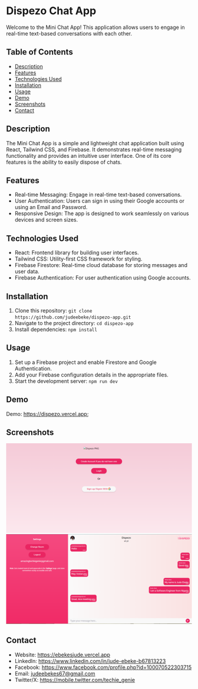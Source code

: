 # Dispezo Chat App

Welcome to the Mini Chat App! This application allows users to engage in real-time text-based conversations with each other.

## Table of Contents

- [Description](#description)
- [Features](#features)
- [Technologies Used](#technologies-used)
- [Installation](#installation)
- [Usage](#usage)
- [Demo](#demo)
- [Screenshots](#screenshots)
- [Contact](#contact)

## Description

The Mini Chat App is a simple and lightweight chat application built using React, Tailwind CSS, and Firebase. It demonstrates real-time messaging functionality and provides an intuitive user interface. One of its core features is the ability to easily dispose of chats.

## Features

- Real-time Messaging: Engage in real-time text-based conversations.
- User Authentication: Users can sign in using their Google accounts or using an Email and Password.
- Responsive Design: The app is designed to work seamlessly on various devices and screen sizes.

## Technologies Used

- React: Frontend library for building user interfaces.
- Tailwind CSS: Utility-first CSS framework for styling.
- Firebase Firestore: Real-time cloud database for storing messages and user data.
- Firebase Authentication: For user authentication using Google accounts.

## Installation

1. Clone this repository: `git clone https://github.com/judeebeke/dispezo-app.git`
2. Navigate to the project directory: `cd dispezo-app`
3. Install dependencies: `npm install`

## Usage

1. Set up a Firebase project and enable Firestore and Google Authentication.
2. Add your Firebase configuration details in the appropriate files.
3. Start the development server: `npm run dev`

## Demo

Demo: https://dispezo.vercel.app;

## Screenshots

![Screenshot 1](src/assets/readme-display2.PNG)
![Screenshot 2](src/assets/readme-display1.PNG)

## Contact

- Website: https://ebekesjude.vercel.app
- LinkedIn: https://www.linkedin.com/in/jude-ebeke-b67813223
- Facebook: https://www.facebook.com/profile.php?id=100070522303715
- Email: judeebekes67@gmail.com
- Twitter/X: https://mobile.twitter.com/techie_genie
